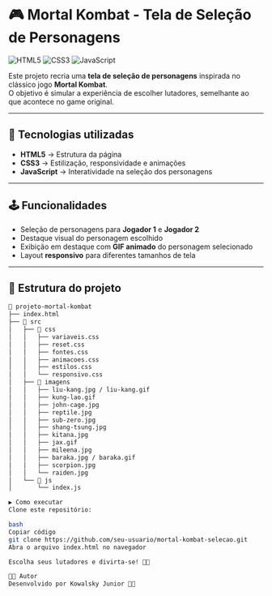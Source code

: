# 🎮 Mortal Kombat - Tela de Seleção de Personagens

![HTML5](https://img.shields.io/badge/HTML5-E34F26?style=for-the-badge&logo=html5&logoColor=white)
![CSS3](https://img.shields.io/badge/CSS3-1572B6?style=for-the-badge&logo=css3&logoColor=white)
![JavaScript](https://img.shields.io/badge/JavaScript-F7DF1E?style=for-the-badge&logo=javascript&logoColor=black)

Este projeto recria uma **tela de seleção de personagens** inspirada no clássico jogo **Mortal Kombat**.  
O objetivo é simular a experiência de escolher lutadores, semelhante ao que acontece no game original.

---

## 🚀 Tecnologias utilizadas

- **HTML5** → Estrutura da página  
- **CSS3** → Estilização, responsividade e animações  
- **JavaScript** → Interatividade na seleção dos personagens  

---

## 🕹️ Funcionalidades

- Seleção de personagens para **Jogador 1** e **Jogador 2**  
- Destaque visual do personagem escolhido  
- Exibição em destaque com **GIF animado** do personagem selecionado  
- Layout **responsivo** para diferentes tamanhos de tela  

---

## 📂 Estrutura do projeto

```bash
📁 projeto-mortal-kombat
├── index.html
├── 📂 src
│   ├── 📂 css
│   │   ├── variaveis.css
│   │   ├── reset.css
│   │   ├── fontes.css
│   │   ├── animacoes.css
│   │   ├── estilos.css
│   │   └── responsivo.css
│   ├── 📂 imagens
│   │   ├── liu-kang.jpg / liu-kang.gif
│   │   ├── kung-lao.gif
│   │   ├── john-cage.jpg
│   │   ├── reptile.jpg
│   │   ├── sub-zero.jpg
│   │   ├── shang-tsung.jpg
│   │   ├── kitana.jpg
│   │   ├── jax.gif
│   │   ├── mileena.jpg
│   │   ├── baraka.jpg / baraka.gif
│   │   ├── scorpion.jpg
│   │   └── raiden.jpg
│   └── 📂 js
│       └── index.js

▶️ Como executar
Clone este repositório:

bash
Copiar código
git clone https://github.com/seu-usuario/mortal-kombat-selecao.git
Abra o arquivo index.html no navegador

Escolha seus lutadores e divirta-se! 🥋🔥

🧑‍💻 Autor
Desenvolvido por Kowalsky Junior 👨‍💻
